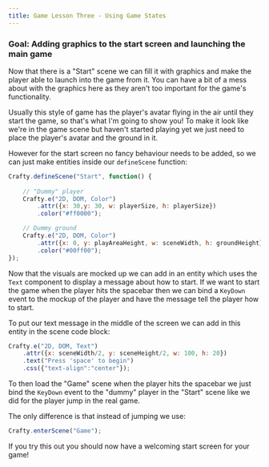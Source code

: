 ```yaml
--- 
title: Game Lesson Three - Using Game States
---
```

### Goal: Adding graphics to the start screen and launching the main game

Now that there is a "Start" scene we can fill it with graphics and make the player able to launch into the game from it. You can have a bit of a mess about with the graphics here as they aren't too important for the game's functionality.

Usually this style of game has the player's avatar flying in the air until they start the game, so that's what I'm going to show you! To make it look like we're in the game scene but haven't started playing yet we just need to place the player's avatar and the ground in it.

However for the start screen no fancy behaviour needs to be added, so we can just make entities inside our `defineScene` function:

```javascript
Crafty.defineScene("Start", function() {
    
    // "Dummy" player
    Crafty.e("2D, DOM, Color")
        .attr({x: 30,y: 30, w: playerSize, h: playerSize})
        .color("#ff0000");

    // Dummy ground
    Crafty.e("2D, DOM, Color")
        .attr({x: 0, y: playAreaHeight, w: sceneWidth, h: groundHeight})
        .color("#00ff00");
});
```

Now that the visuals are mocked up we can add in an entity which uses the `Text` component to display a message about how to start. If we want to start the game when the player hits the spacebar then we can bind a `KeyDown` event to the mockup of the player and have the message tell the player how to start.

To put our text message in the middle of the screen we can add in this entity in the scene code block:

```javascript
Crafty.e("2D, DOM, Text")
    .attr({x: sceneWidth/2, y: sceneHeight/2, w: 100, h: 20})
    .text("Press 'space' to begin")
    .css({"text-align":"center"});
```

To then load the "Game" scene when the player hits the spacebar we just bind the `KeyDown` event to the "dummy" player in the "Start" scene like we did for the player jump in the real game.

The only difference is that instead of jumping we use:
```javascript
Crafty.enterScene("Game");
```

If you try this out you should now have a welcoming start screen for your game!
